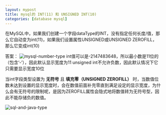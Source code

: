```yaml
---
layout: mypost
title: mysql的 INT(11) 和 UNSIGNED INT(10)
categories: [database mysql]
---
```


在MySQL中，如果我们创建一个字段dataType的INT，没有指定任何长度/值，那么它自动变为int(11)，如果我们设置属性UNSIGNED或UNSIGNED ZEROFILL，那么它变成int(10)

答案：
![mysql-number-type](mysql-number-type.png)
int值可以是-2147483648，所以最小数是11位的（包含‘-’），因此默认显示宽度为11
unsigned int不允许负数，因此默认情况下它只需要显示宽度10位

当int字段类型设置为 **无符号** 且 **填充零（UNSIGNED ZEROFILL）** 时，当数值位数未达到设置的显示宽度时，会在数值前面补充零直到满足设定的显示宽度，为什么会有无符号的限制呢，是因为ZEROFILL属性会隐式地将数值转为无符号型，因此不能存储负的数值。

![sql-and-java-type](sql-and-java-type.png)
